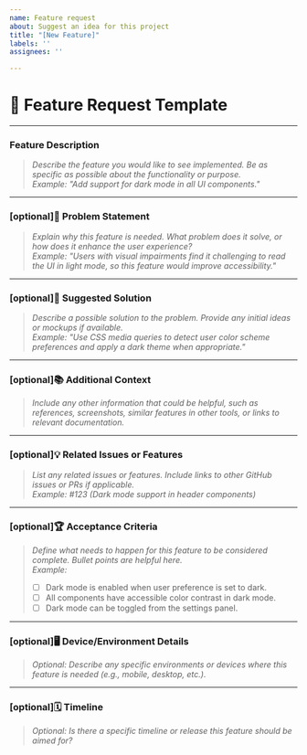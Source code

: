 ```yaml
---
name: Feature request
about: Suggest an idea for this project
title: "[New Feature]"
labels: ''
assignees: ''

---
```


# 🚀 Feature Request Template

---

### **Feature Description**

> *Describe the feature you would like to see implemented. Be as specific as possible about the functionality or purpose.*  
> _Example: "Add support for dark mode in all UI components."_

---

### **[optional]🎯 Problem Statement**

> *Explain why this feature is needed. What problem does it solve, or how does it enhance the user experience?*  
> _Example: "Users with visual impairments find it challenging to read the UI in light mode, so this feature would improve accessibility."_

---

### **[optional]📝 Suggested Solution**

> *Describe a possible solution to the problem. Provide any initial ideas or mockups if available.*  
> _Example: "Use CSS media queries to detect user color scheme preferences and apply a dark theme when appropriate."_

---

### **[optional]📚 Additional Context**

> *Include any other information that could be helpful, such as references, screenshots, similar features in other tools, or links to relevant documentation.*

---

### **[optional]💡 Related Issues or Features**

> *List any related issues or features. Include links to other GitHub issues or PRs if applicable.*  
> _Example: #123 (Dark mode support in header components)_

---

### **[optional]🏆 Acceptance Criteria**

> *Define what needs to happen for this feature to be considered complete. Bullet points are helpful here.*  
> _Example:_
> - [ ] Dark mode is enabled when user preference is set to dark.
> - [ ] All components have accessible color contrast in dark mode.
> - [ ] Dark mode can be toggled from the settings panel.

---

### **[optional]🖥️ Device/Environment Details**

> _Optional: Describe any specific environments or devices where this feature is needed (e.g., mobile, desktop, etc.)._

---

### **[optional]🗓️ Timeline**

> *Optional: Is there a specific timeline or release this feature should be aimed for?*
